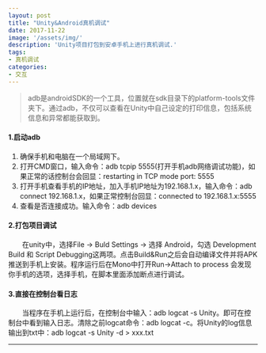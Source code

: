 ```yaml
---
layout: post
title: "Unity&Android真机调试"
date: 2017-11-22
image: '/assets/img/'
description: 'Unity项目打包到安卓手机上进行真机调试.'
tags:
- 真机调试
categories:
- 交互 
---
```


> adb是androidSDK的一个工具，位置就在sdk目录下的platform-tools文件夹下。通过adb，不仅可以查看在Unity中自己设定的打印信息，包括系统信息和异常都能获取到。

#### 1.启动adb
1. 确保手机和电脑在一个局域网下。
2. 打开CMD窗口，输入命令：adb tcpip 5555(打开手机adb网络调试功能)，如果正常的话控制台会回显：restarting in TCP mode port: 5555
3. 打开手机查看手机的IP地址，加入手机IP地址为192.168.1.x，输入命令：adb connect 192.168.1.x，如果正常控制台回显：connected to 192.168.1.x:5555
4. 查看是否连接成功。输入命令：adb devices

#### 2.打包项目调试
&#8194;&#8194;&#8194;&#8194;在unity中，选择File -> Buld Settings -> 选择 Android，勾选 Development Build 和 Script Debugging这两项。点击Build&Run之后会自动编译文件并将APK推送到手机上安装。程序运行后在Mono中打开Run->Attach to process 会发现你手机的选项，选择手机，在脚本里面添加断点进行调试。

#### 3.直接在控制台看日志
&#8194;&#8194;&#8194;&#8194;当程序在手机上运行后，在控制台中输入：adb logcat -s Unity。即可在控制台中看到输入日志。清除之前logcat命令：adb logcat -c。将Unity的log信息输出到txt中：adb logcat -s Unity -d > xxx.txt

---

